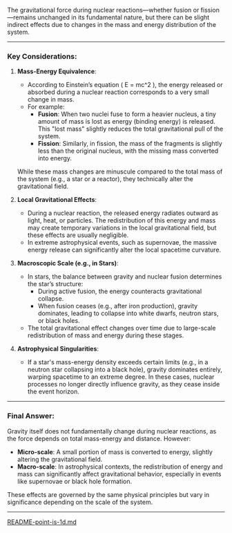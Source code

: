 The gravitational force during nuclear reactions—whether fusion or fission—remains unchanged in its fundamental nature, but there can be slight indirect effects due to changes in the mass and energy distribution of the system.

---

### **Key Considerations:**
1. **Mass-Energy Equivalence**:
   - According to Einstein’s equation \( E = mc^2 \), the energy released or absorbed during a nuclear reaction corresponds to a very small change in mass.
   - For example:
     - **Fusion**: When two nuclei fuse to form a heavier nucleus, a tiny amount of mass is lost as energy (binding energy) is released. This "lost mass" slightly reduces the total gravitational pull of the system.
     - **Fission**: Similarly, in fission, the mass of the fragments is slightly less than the original nucleus, with the missing mass converted into energy.

   While these mass changes are minuscule compared to the total mass of the system (e.g., a star or a reactor), they technically alter the gravitational field.

2. **Local Gravitational Effects**:
   - During a nuclear reaction, the released energy radiates outward as light, heat, or particles. The redistribution of this energy and mass may create temporary variations in the local gravitational field, but these effects are usually negligible.
   - In extreme astrophysical events, such as supernovae, the massive energy release can significantly alter the local spacetime curvature.

3. **Macroscopic Scale (e.g., in Stars)**:
   - In stars, the balance between gravity and nuclear fusion determines the star’s structure:
     - During active fusion, the energy counteracts gravitational collapse.
     - When fusion ceases (e.g., after iron production), gravity dominates, leading to collapse into white dwarfs, neutron stars, or black holes.
   - The total gravitational effect changes over time due to large-scale redistribution of mass and energy during these stages.

4. **Astrophysical Singularities**:
   - If a star's mass-energy density exceeds certain limits (e.g., in a neutron star collapsing into a black hole), gravity dominates entirely, warping spacetime to an extreme degree. In these cases, nuclear processes no longer directly influence gravity, as they cease inside the event horizon.

---

### **Final Answer**:
Gravity itself does not fundamentally change during nuclear reactions, as the force depends on total mass-energy and distance. However:
- **Micro-scale**: A small portion of mass is converted to energy, slightly altering the gravitational field.
- **Macro-scale**: In astrophysical contexts, the redistribution of energy and mass can significantly affect gravitational behavior, especially in events like supernovae or black hole formation.

These effects are governed by the same physical principles but vary in significance depending on the scale of the system.


---

[README-point-is-1d.md](https://t2m.io/NBbHKmh)
